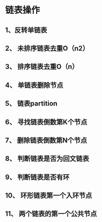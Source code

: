 # 链表操作

## 1、反转单链表 

 

## 2、 未排序链表去重O（n2） 



## 3、 排序链表去重O（n） 



## 4、 单链表删除节点 



## 5、 链表partition 



## 6、 寻找链表倒数第K个节点 



## 7、 删除链表倒数第N个节点 



## 8、 判断链表是否为回文链表 



## 9、 判断链表是否有环 



## 10、 环形链表第一个入环节点 



## 11、 两个链表的第一个公共节点